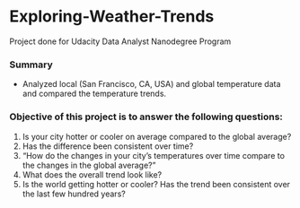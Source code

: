 # Exploring-Weather-Trends
Project done for Udacity Data Analyst Nanodegree Program

### Summary

* Analyzed local (San Francisco, CA, USA) and global temperature data and compared the temperature trends.

### Objective of this project is to answer the following questions:

1. Is your city hotter or cooler on average compared to the global average? 
2. Has the difference been consistent over time?
3. “How do the changes in your city’s temperatures over time compare to the changes in the global average?”
4. What does the overall trend look like? 
5. Is the world getting hotter or cooler? Has the trend been consistent over the last few hundred years?

